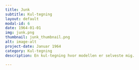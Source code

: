 ```yaml
---
title: Junk
subtitle: Kul-tegning
layout: default
modal-id: 6
date: 1964-01-01
img: junk.png
thumbnail: junk_thumbnail.png
alt: image-alt
project-date: Januar 1964
category: Kul-tegning
description: En kul-tegning hvor modellen er selveste mig. 

---
```

